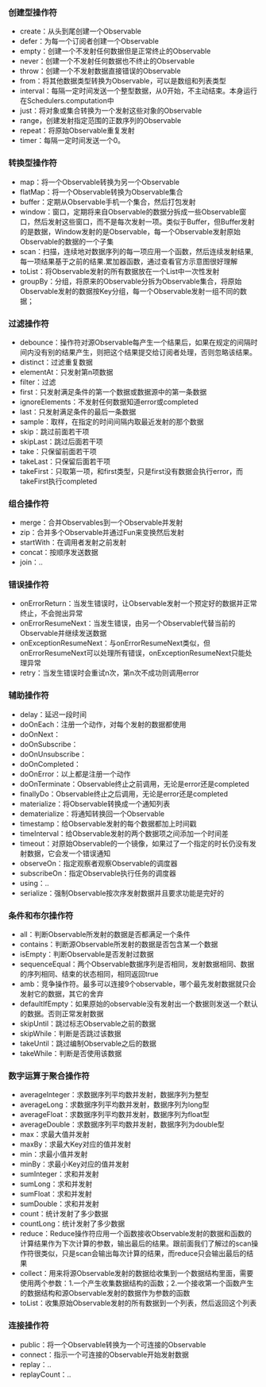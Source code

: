 ### 创建型操作符
* create：从头到尾创建一个Observable
* defer：为每一个订阅者创建一个Observable
* empty：创建一个不发射任何数据但是正常终止的Observable
* never：创建一个不发射任何数据也不终止的Observable
* throw：创建一个不发射数据直接错误的Observable
* from：将其他数据类型转换为Observable，可以是数组和列表类型
* interval：每隔一定时间发送一个整型数据，从0开始，不主动结束。本身运行在Schedulers.computation中
* just：将对象或集合转换为一个发射这些对象的Observable
* range，创建发射指定范围的正数序列的Observable
* repeat：将原始Observable重复发射
* timer：每隔一定时间发送一个0。

### 转换型操作符
* map：将一个Observable转换为另一个Observable
* flatMap：将一个Observable转换为Observable集合
* buffer：定期从Observable手机一个集合，然后打包发射
* window：窗口，定期将来自Observable的数据分拆成一些Observable窗口，然后发射这些窗口，而不是每次发射一项。类似于Buffer，但Buffer发射的是数据，Window发射的是Observable，每一个Observable发射原始Observable的数据的一个子集
* scan：扫描，连续地对数据序列的每一项应用一个函数，然后连续发射结果,每一项结果基于之前的结果.累加器函数，通过查看官方示意图很好理解
* toList：将Observable发射的所有数据放在一个List中一次性发射
* groupBy：分组，将原来的Observable分拆为Observable集合，将原始Observable发射的数据按Key分组，每一个Observable发射一组不同的数据；

### 过滤操作符
* debounce：操作符对源Observable每产生一个结果后，如果在规定的间隔时间内没有别的结果产生，则把这个结果提交给订阅者处理，否则忽略该结果。
* distinct：过滤重复数据
* elementAt：只发射第n项数据
* filter：过滤
* first：只发射满足条件的第一个数据或数据源中的第一条数据
* ignoreElements：不发射任何数据知道error或completed
* last：只发射满足条件的最后一条数据
* sample：取样，在指定的时间间隔内取最近发射的那个数据
* skip：跳过前面若干项
* skipLast：跳过后面若干项
* take：只保留前面若干项
* takeLast：只保留后面若干项
* takeFirst：只取第一项，和first类型，只是first没有数据会执行error，而takeFirst执行completed

### 组合操作符
* merge：合并Observables到一个Observable并发射
* zip：合并多个Observable并通过Fun来变换然后发射
* startWith：在调用者发射之前发射
* concat：按顺序发送数据
* join：..

### 错误操作符
* onErrorReturn：当发生错误时，让Observable发射一个预定好的数据并正常终止，不会抛出异常
* onErrorResumeNext：当发生错误，由另一个Observable代替当前的Observable并继续发送数据
* onExceptionResumeNext：与onErrorResumeNext类似，但onErrorResumeNext可以处理所有错误，onExceptionResumeNext只能处理异常
* retry：当发生错误时会重试n次，第n次不成功则调用error

### 辅助操作符
* delay：延迟一段时间
* doOnEach：注册一个动作，对每个发射的数据都使用
* doOnNext：
* doOnSubscribe：
* doOnUnsubscribe：
* doOnCompleted：
* doOnError：以上都是注册一个动作
* doOnTerminate：Observable终止之前调用，无论是error还是completed
* finallyDo：Observable终止之后调用，无论是error还是completed
* materialize：将Observable转换成一个通知列表
* dematerialize：将通知转换回一个Observable
* timestamp：给Observable发射的每个数据都加上时间戳
* timeInterval：给Observable发射的两个数据项之间添加一个时间差
* timeout：对原始Observable的一个镜像，如果过了一个指定的时长仍没有发射数据，它会发一个错误通知
* observeOn：指定观察者观察Observable的调度器
* subscribeOn：指定Observable执行任务的调度器
* using：..
* serialize：强制Observable按次序发射数据并且要求功能是完好的

### 条件和布尔操作符
* all：判断Observable所发射的数据是否都满足一个条件
* contains：判断源Observable所发射的数据是否包含某一个数据
* isEmpty：判断Observable是否发射过数据
* sequenceEqual：两个Observable数据序列是否相同，发射数据相同、数据的序列相同、结束的状态相同，相同返回true
* amb：竞争操作符。最多可以连接9个observable，哪个最先发射数据就只会发射它的数据，其它的舍弃
* defaultIfEmpty：如果原始的observable没有发射出一个数据则发送一个默认的数据。否则正常发射数据
* skipUntil：跳过标志Observable之前的数据
* skipWhile：判断是否跳过该数据
* takeUntil：跳过编制Observable之后的数据
* takeWhile：判断是否使用该数据

### 数字运算于聚合操作符
* averageInteger：求数据序列平均数并发射，数据序列为整型
* averageLong：求数据序列平均数并发射，数据序列为long型
* averageFloat：求数据序列平均数并发射，数据序列为float型
* averageDouble：求数据序列平均数并发射，数据序列为double型
* max：求最大值并发射
* maxBy：求最大Key对应的值并发射
* min：求最小值并发射
* minBy：求最小Key对应的值并发射
* sumInteger：求和并发射
* sumLong：求和并发射
* sumFloat：求和并发射
* sumDouble：求和并发射
* count：统计发射了多少数据
* countLong：统计发射了多少数据
* reduce：Reduce操作符应用一个函数接收Observable发射的数据和函数的计算结果作为下次计算的参数，输出最后的结果。跟前面我们了解过的scan操作符很类似，只是scan会输出每次计算的结果，而reduce只会输出最后的结果
* collect：用来将源Observable发射的数据给收集到一个数据结构里面，需要使用两个参数：1.一个产生收集数据结构的函数；2.一个接收第一个函数产生的数据结构和源Observable发射的数据作为参数的函数
* toList：收集原始Observable发射的所有数据到一个列表，然后返回这个列表

### 连接操作符
* public：将一个Observable转换为一个可连接的Observable
* connect：指示一个可连接的Observable开始发射数据
* replay：..
* replayCount：..